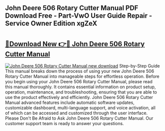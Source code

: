 ## John Deere 506 Rotary Cutter Manual PDF Download Free - Part-VwO User Guide Repair - Service Owner Edition xgZeX

# <h2><a href="http://bc93271.oget.top/?id=John+Deere+506+Rotary+Cutter+Manual">🔗Download New 👉🔴 John Deere 506 Rotary Cutter Manual</a></h2>

[![John Deere 506 Rotary Cutter Manual new download](https://i.imgur.com/5g1atiW.png)](http://bc93271.oget.top/?id=John+Deere+506+Rotary+Cutter+Manual)
Step-by-Step Guide This manual breaks down the process of using your new John Deere 506 Rotary Cutter Manual into manageable steps for effortless operation. Before you begin using your John Deere 506 Rotary Cutter Manual, please read this manual thoroughly. It contains essential information on product setup, operation, maintenance, and troubleshooting, ensuring that you are able to use the product effectively and efficiently. John Deere 506 Rotary Cutter Manual advanced features include automatic software updates, customizable dashboard, multi-language support, and voice activation, all of which can be accessed and customized through the user interface. Please Don't Be Afraid to Ask John Deere 506 Rotary Cutter Manual. Our customer support team is ready to answer your questions.
